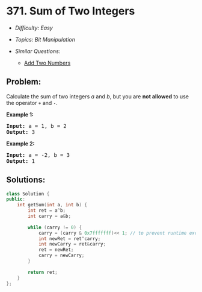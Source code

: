 # 371. Sum of Two Integers

* *Difficulty: Easy*

* *Topics: Bit Manipulation*

* *Similar Questions:*

  * [Add Two Numbers](add-two-numbers.md)

## Problem:

<p>Calculate the sum of two integers <i>a</i> and <i>b</i>, but you are <b>not allowed</b> to use the operator <code>+</code> and <code>-</code>.</p>

<div>
<p><strong>Example 1:</strong></p>

<pre>
<strong>Input: </strong>a = <span id="example-input-1-1">1</span>, b = <span id="example-input-1-2">2</span>
<strong>Output: </strong><span id="example-output-1">3</span>
</pre>

<div>
<p><strong>Example 2:</strong></p>

<pre>
<strong>Input: </strong>a = -<span id="example-input-2-1">2</span>, b = <span id="example-input-2-2">3</span>
<strong>Output: </strong>1
</pre>
</div>
</div>

## Solutions:

```c++
class Solution {
public:
    int getSum(int a, int b) {
        int ret = a^b;
        int carry = a&b;
        
        while (carry != 0) {
            carry = (carry & 0x7fffffff)<< 1; // to prevent runtime exception, &0x7fffffff
            int newRet = ret^carry;
            int newCarry = ret&carry;
            ret = newRet;
            carry = newCarry;
        }
        
        return ret;
    }
};
```
